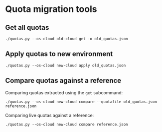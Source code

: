 # Quota migration tools

## Get all quotas

    ./quotas.py --os-cloud old-cloud get -o old_quotas.json

## Apply quotas to new environment

    ./quotas.py --os-cloud new-cloud apply old_quotas.json

## Compare quotas against a reference

Comparing quotas extracted using the `get` subcommand:

    ./quotas.py --os-cloud new-cloud compare --quotafile old_quotas.json reference.json

Comparing live quotas against a reference:

    ./quotas.py --os-cloud new-cloud compare reference.json

